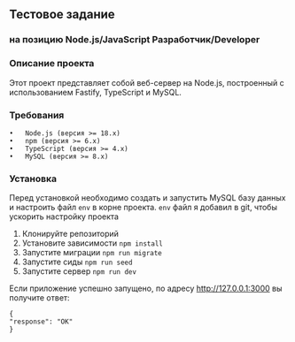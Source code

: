 ## Тестовое задание
### на позицию Node.js/JavaScript Разработчик/Developer

### Описание проекта
Этот проект представляет собой веб-сервер на Node.js, построенный с использованием Fastify, TypeScript и MySQL.

### Требования

	•	Node.js (версия >= 18.x)
	•	npm (версия >= 6.x)
	•	TypeScript (версия >= 4.x) 
	•	MySQL (версия >= 8.x)

### Установка

Перед установкой необходимо создать и запустить MySQL базу данных и настроить файл `env` в корне проекта. `env` файл я добавил в git, чтобы ускорить настройку проекта

1. Клонируйте репозиторий
2. Установите зависимости `npm install`
3. Запустите миграции `npm run migrate`
4. Запустите сиды `npm run seed` 
5. Запустите сервер `npm run dev`

Если приложение успешно запущено, по адресу http://127.0.0.1:3000 вы получите ответ:

```
{
"response": "OK"
}
```
